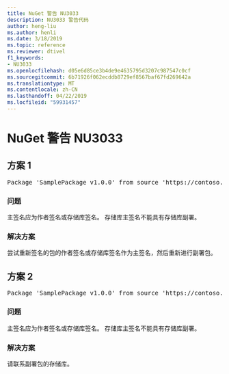 ```yaml
---
title: NuGet 警告 NU3033
description: NU3033 警告代码
author: heng-liu
ms.author: henli
ms.date: 3/18/2019
ms.topic: reference
ms.reviewer: dtivel
f1_keywords:
- NU3033
ms.openlocfilehash: d05e6d85ce3b4de9e4635795d3207c987547c0cf
ms.sourcegitcommit: 6b71926f062ecddb8729ef8567baf67fd269642a
ms.translationtype: MT
ms.contentlocale: zh-CN
ms.lasthandoff: 04/22/2019
ms.locfileid: "59931457"
---
```

# <a name="nuget-warning-nu3033"></a>NuGet 警告 NU3033

## <a name="scenario-1"></a>方案 1

<pre>Package 'SamplePackage v1.0.0' from source 'https://contoso.com/index.json': A repository primary signature must not have a repository countersignature.</pre>

### <a name="issue"></a>问题

主签名应为作者签名或存储库签名。 存储库主签名不能具有存储库副署。

### <a name="solution"></a>解决方案

尝试重新签名的包的作者签名或存储库签名作为主签名，然后重新进行副署包。



## <a name="scenario-2"></a>方案 2

<pre>Package 'SamplePackage v1.0.0' from source 'https://contoso.com/index.json': A repository primary signature must not have a repository countersignature.</pre>

### <a name="issue"></a>问题

主签名应为作者签名或存储库签名。 存储库主签名不能具有存储库副署。

### <a name="solution"></a>解决方案

请联系副署包的存储库。